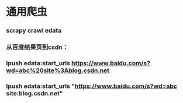 # 通用爬虫

### scrapy crawl edata

### 从百度结果页到csdn：

### lpush edata:start_urls https://www.baidu.com/s?wd=abc%20site%3Ablog.csdn.net
### lpush edata:start_urls "https://www.baidu.com/s?wd=abc site:blog.csdn.net"


